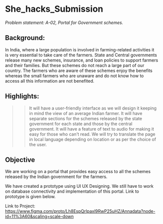 # She_hacks_Submission
*Problem statement:  A-02, Portal for Government schemes.* 

## Background:
In India, where a large population is involved in farming-related activities it is very essential to take care of the farmers. State and Central governments release many new schemes, insurance, and loan policies to support farmers and their families. But these schemes do not reach a large part of our country. The farmers who are aware of these schemes enjoy the benefits whereas the small farmers who are unaware and do not know how to access all this information are not benefited. 


## Highlights:
>> It will have a user-friendly interface as we will design it keeping in mind the view of an average Indian farmer.
>> It will have separate sections for the schemes released by the state government for each state and those by the central government.
>> It will have a feature of text to audio for making it easy for those who can't read.
>> We will try to translate the page in local language depending on location or as per the choice of the user.

## Objective
We are working on a portal that provides easy access to all the schemes released by the Indian government for the farmers. 

We have created a prototype using UI UX Designing. We still have to work on database connectivity and implementation of this portal. Link to prototype is given below.

Link to Project: https://www.figma.com/proto/Lh8EspQrIpaxl9RwP25uHZ/Annadata?node-id=11%3A60&scaling=scale-down








